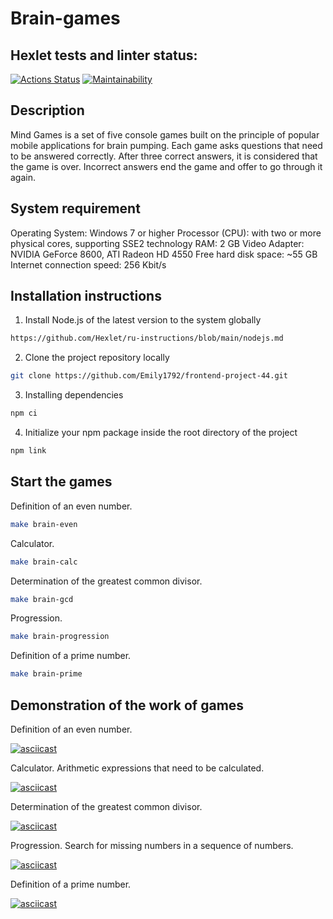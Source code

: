 # Brain-games
## Hexlet tests and linter status:
[![Actions Status](https://github.com/Emily1792/frontend-project-44/workflows/hexlet-check/badge.svg)](https://github.com/Emily1792/frontend-project-44/actions)
[![Maintainability](https://api.codeclimate.com/v1/badges/11ba6b4badebe2fbb7e8/maintainability)](https://codeclimate.com/github/Emily1792/frontend-project-44/maintainability)

## Description
Mind Games is a set of five console games built on the principle of popular mobile applications for brain pumping. Each game asks questions that need to be answered correctly. After three correct answers, it is considered that the game is over. Incorrect answers end the game and offer to go through it again.

## System requirement
Operating System: Windows 7 or higher
Processor (CPU): with two or more physical cores, supporting SSE2 technology
RAM: 2 GB
Video Adapter: NVIDIA GeForce 8600, ATI Radeon HD 4550
Free hard disk space: ~55 GB
Internet connection speed: 256 Kbit/s

## Installation instructions
1. Install Node.js of the latest version to the system globally
```bash
https://github.com/Hexlet/ru-instructions/blob/main/nodejs.md
```
2. Clone the project repository locally
```bash
git clone https://github.com/Emily1792/frontend-project-44.git
```
3. Installing dependencies
```bash
npm ci
```
4. Initialize your npm package inside the root directory of the project
```bash
npm link
```
## Start the games
Definition of an even number.
```bash
make brain-even
```

Calculator.
```bash
make brain-calc
```

Determination of the greatest common divisor.
```bash
make brain-gcd
```

Progression.
```bash
make brain-progression
```

Definition of a prime number.
```bash
make brain-prime
```
## Demonstration of the work of games
Definition of an even number.

[![asciicast](https://asciinema.org/a/554084.svg)](https://asciinema.org/a/554084)

Calculator. Arithmetic expressions that need to be calculated.

[![asciicast](https://asciinema.org/a/556522.svg)](https://asciinema.org/a/556522)

Determination of the greatest common divisor.

[![asciicast](https://asciinema.org/a/wBPgdqbP6YHFm1skOdjwm8IXv.svg)](https://asciinema.org/a/wBPgdqbP6YHFm1skOdjwm8IXv)

Progression. Search for missing numbers in a sequence of numbers.

[![asciicast](https://asciinema.org/a/6o36gNMDaLta9jD8QCowLIfzq.svg)](https://asciinema.org/a/6o36gNMDaLta9jD8QCowLIfzq)

Definition of a prime number.

[![asciicast](https://asciinema.org/a/ABsDwxfwKC38g6sAcA95YeGr1.svg)](https://asciinema.org/a/ABsDwxfwKC38g6sAcA95YeGr1)